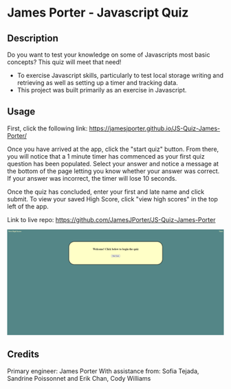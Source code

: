 # James Porter - Javascript Quiz

## Description

Do you want to test your knowledge on some of Javascripts most basic concepts? This quiz will meet that need! 

- To exercise Javascript skills, particularly to test local storage writing and retrieving as well as setting up a timer and tracking data. 
- This project was built primarily as an exercise in Javascript.  

## Usage

First, click the following link: https://jamesjporter.github.io/JS-Quiz-James-Porter/

Once you have arrived at the app, click the "start quiz" button. From there, you will notice that a 1 minute timer has commenced as your first quiz question has been populated. Select your answer and notice a message at the bottom of the page letting you know whether your answer was correct. If your answer was incorrect, the timer will lose 10 seconds. 

Once the quiz has concluded, enter your first and late name and click submit. To view your saved High Score, click "view high scores" in the top left of the app. 

Link to live repo: https://github.com/JamesJPorter/JS-Quiz-James-Porter

![screenshot of deployed page](Assets\images\deployed-app.png)
    

## Credits

Primary engineer: James Porter
With assistance from: Sofia Tejada, Sandrine Poissonnet and Erik Chan, Cody Williams
